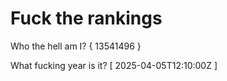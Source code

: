 # Fuck the rankings

Who the hell am I?
{ 13541496 }

What fucking year is it?
[ 2025-04-05T12:10:00Z ]
